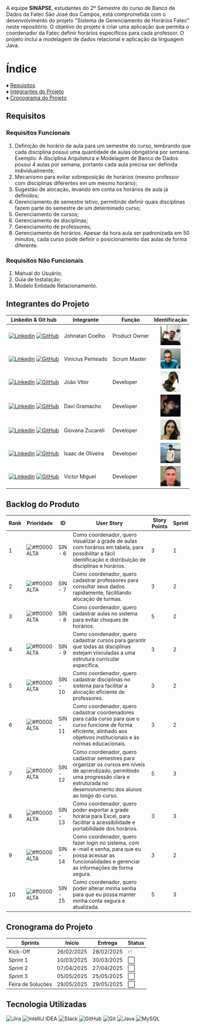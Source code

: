 <!DOCTYPE html>
<html lang="en">
<head>
    <meta charset="UTF-8">
    <meta name="viewport" content="width=device-width, initial-scale=1.0">
</head>
<body>
A equipe <strong>SINAPSE</strong>, estudantes do 2º Semestre do curso de Banco de Dados da Fatec São José dos Campos, está comprometida com o desenvolvimento do projeto "Sistema de Gerenciamento de Horários Fatec" neste repositório. O objetivo do projeto é criar uma aplicação que permita o coordenador da Fatec definir horários específicos para cada professor. O projeto inclui a modelagem de dados relacional e aplicação da linguagem Java.</br>

# Índice
♦ [Requisitos](#requisitos)</br>
♦ [Integrantes do Projeto](#integrantes-do-projeto)</br>
♦ [Cronograma do Projeto](#cronograma-do-projeto)</br>

## Requisitos

### Requisitos Funcionais
<ol>
<li>Definição de horário de aula para um semestre do curso, lembrando que cada disciplina possui uma quantidade de aulas obrigatória por semana. Exemplo: A disciplina Arquitetura e Modelagem de Banco de Dados possui 4 aulas por semana, portanto cada aula precisa ser definida individualmente;</li>
<li>Mecanismo para evitar sobreposição de horários (mesmo professor com disciplinas diferentes em um mesmo horário);</li>
<li>Sugestão de alocação, levando em conta os horários de aula já definidos;</li>
<li>Gerenciamento de semestre letivo, permitindo definir quais disciplinas fazem parte do semestre de um determinado curso;</li>
<li>Gerenciamento de cursos;</li>
<li>Gerenciamento de disciplinas;</li>
<li>Gerenciamento de professores;</li>
<li>Gerenciamento de horários. Apesar da hora aula ser padronizada em 50 minutos, cada curso pode definir o posicionamento das aulas de forma diferente.</li>
</ol>

### Requisitos Não Funcionais
<ol>
<li>Manual do Usuário;</li>
<li>Guia de Instalação;</li>
<li>Modelo Entidade Relacionamento.</li>
</ol>


## Integrantes do Projeto 
| <center>Linkedin & Git hub</center> | Integrante | Função | Identificação |
|------------------------------------ |------------|--------|---------------|
|<a href="https://www.linkedin.com/in/johnatan-coelho-de-jesus-souza-30bbb62a5/"><img src="https://img.shields.io/badge/LinkedIn-0077B5?style=for-the-badge&logo=linkedin&logoColor=white" alt="Linkedin" ></a> <a href="https://github.com/JohnatanCoelho"><img src="https://img.shields.io/badge/GitHub-100000?style=for-the-badge&logo=github&logoColor=white" alt="GitHub"></a>| Johnatan Coelho | Product Owner | <a href=""><center><img src="assets/Dev Team Profile/Johnatan.jpeg" height="55" width="55"></a></center> |
|<a href="http://www.linkedin.com/in/viniciuspenteadop"><img src="https://img.shields.io/badge/LinkedIn-0077B5?style=for-the-badge&logo=linkedin&logoColor=white" alt="Linkedin"></a> <a href="https://github.com/vp-p"><img src="https://img.shields.io/badge/GitHub-100000?style=for-the-badge&logo=github&logoColor=white" alt="GitHub"></a>| Vinicius Penteado | Scrum Master | <a href=""><center><img src="assets/Dev Team Profile/Vinicius.jpeg" height="55" width="55"></a></center> |
|<a href="https://www.linkedin.com/in/haoyunvj/"><img src="https://img.shields.io/badge/LinkedIn-0077B5?style=for-the-badge&logo=linkedin&logoColor=white" alt="Linkedin"></a> <a href="https://github.com/haoyunvj"><img src="https://img.shields.io/badge/GitHub-100000?style=for-the-badge&logo=github&logoColor=white" alt="GitHub"></a> | João Vitor | Developer | <center><img src="assets/Dev Team Profile/Joao.jpeg" height="55" width="55"></a></center> |
|<a href="https://www.linkedin.com/in/davi-gramacho-702a48326/"><img src="https://img.shields.io/badge/LinkedIn-0077B5?style=for-the-badge&logo=linkedin&logoColor=white" alt="Linkedin"></a> <a href="https://github.com/DaviGramacho"><img src="https://img.shields.io/badge/GitHub-100000?style=for-the-badge&logo=github&logoColor=white" alt="GitHub"></a> | Davi Gramacho | Developer | <center><img src="assets/Dev Team Profile/Davi.jpeg" height="60" width="55"></a></center> |
|<a href="https://www.linkedin.com/in/giovana-zucareli-1aa205202/"><img src="https://img.shields.io/badge/LinkedIn-0077B5?style=for-the-badge&logo=linkedin&logoColor=white" alt="Linkedin"></a> <a href="https://github.com/GiovanaZucareli"><img src="https://img.shields.io/badge/GitHub-100000?style=for-the-badge&logo=github&logoColor=white" alt="GitHub"></a> | Giovana Zucareli | Developer | <center><img src="assets/Dev Team Profile/Giovana.jpg" height="55" width="55"></a></center> |
|<a href="https://www.linkedin.com/in/isaac-de-oliveira-841057255/"><img src="https://img.shields.io/badge/LinkedIn-0077B5?style=for-the-badge&logo=linkedin&logoColor=white" alt="Linkedin"></a> <a href="https://github.com/IsaacOliveiraSouza"><img src="https://img.shields.io/badge/GitHub-100000?style=for-the-badge&logo=github&logoColor=white" alt="GitHub"></a> | Isaac de Oliveira | Developer | <center><img src="assets/Dev Team Profile/Isaac.png" height="55" width="55"></a></center> |
|<a href="https://www.linkedin.com/in/victor-rodrigues-00a247178/"><img src="https://img.shields.io/badge/LinkedIn-0077B5?style=for-the-badge&logo=linkedin&logoColor=white" alt="Linkedin"></a> <a href="https://github.com/Victorvmor"><img src="https://img.shields.io/badge/GitHub-100000?style=for-the-badge&logo=github&logoColor=white" alt="GitHub"></a> | Victor Miguel | Developer | <center><img src="assets/Dev Team Profile/Victor.jpg" height="55" width="55"></a></center> |

## Backlog do Produto

| Rank | Prioridade | ID       | User Story                                                                                           | Story Points | Sprint |
|------|------------|----------|-------------------------------------------------------------------------------------------------------|--------------|--------|
| 1    | ![#ff0000](https://via.placeholder.com/15/ff0000/000000?text=+) ALTA | SIN - 6  | Como coordenador, quero visualizar a grade de aulas com horários em tabela, para possibilitar a fácil identificação e distribuição de disciplinas e horários. | 3            | 1      |
| 2    | ![#ff0000](https://via.placeholder.com/15/ff0000/000000?text=+) ALTA | SIN - 7  | Como coordenador, quero cadastrar professores para consultar seus dados rapidamente, facilitando alocação de turmas. | 3            | 2      |
| 3    | ![#ff0000](https://via.placeholder.com/15/ff0000/000000?text=+) ALTA | SIN - 8  | Como coordenador, quero cadastrar aulas no sistema para evitar choques de horários.                   | 5           | 2      |
| 4    | ![#ff0000](https://via.placeholder.com/15/ff0000/000000?text=+) ALTA | SIN - 9  | Como coordenador, quero cadastrar cursos para garantir que todas as disciplinas estejam vinculadas a uma estrutura curricular específica. | 3            | 2      |
| 5    | ![#ff0000](https://via.placeholder.com/15/ff0000/000000?text=+) ALTA | SIN - 10 | Como coordenador, quero cadastrar disciplinas no sistema para facilitar a alocação eficiente de professores. | 3            | 2      |
| 6    | ![#ff0000](https://via.placeholder.com/15/ff0000/000000?text=+) ALTA | SIN - 11 | Como coordenador, quero cadastrar coordenadores para cada curso para que o curso funcione de forma eficiente, alinhado aos objetivos institucionais e às normas educacionais. | 3            | 2      |
| 7    | ![#ff0000](https://via.placeholder.com/15/ff0000/000000?text=+) ALTA | SIN - 12 | Como coordenador, quero cadastrar semestres para organizar os cursos em níveis de aprendizado, permitindo uma progressão clara e estruturada no desenvolvimento dos alunos ao longo do curso. | 5            | 3      |
| 8    | ![#ff0000](https://via.placeholder.com/15/ff0000/000000?text=+) ALTA | SIN - 13 | Como coordenador, quero poder exportar a grade horária para Excel, para facilitar a acessibilidade e portabilidade dos horários. | 3            | 3      |
| 9    | ![#ff0000](https://via.placeholder.com/15/ff0000/000000?text=+) ALTA | SIN - 14 | Como coordenador, quero fazer login no sistema, com e-mail e senha, para que eu possa acessar as funcionalidades e gerenciar as informações de forma segura. | 3            | 2     |
| 10   | ![#ff0000](https://via.placeholder.com/15/ff0000/000000?text=+) ALTA | SIN - 15 | Como coordenador, quero poder alterar minha senha para que eu possa manter minha conta segura e atualizada. | 5            | 3      |


## Cronograma do Projeto 
| Sprints  |   Início   | Entrega    | Status  |
| -------- | ---------- | ---------- | ------- |
| Kick-Off | 26/02/2025 | 28/02/2025 |   ✅   |
| Sprint 1 | 10/03/2025 | 30/03/2025 |   ⬜   |
| Sprint 2 | 07/04/2025 | 27/04/2025 |   ⬜   |
| Sprint 3 | 05/05/2025 | 25/05/2025 |   ⬜   |
| Feira de Soluções| 29/05/2025 | 29/05/2025 | ⬜ |

## Tecnologia Utilizadas
![Jira](https://img.shields.io/badge/jira-%230A0FFF.svg?style=for-the-badge&logo=jira&logoColor=white) 
![IntelliJ IDEA](https://img.shields.io/badge/IntelliJIDEA-000000.svg?style=for-the-badge&logo=intellij-idea&logoColor=white)
![Slack](https://img.shields.io/badge/Slack-4A154B?style=for-the-badge&logo=slack&logoColor=white)
![GitHub](https://img.shields.io/badge/github-%23121011.svg?style=for-the-badge&logo=github&logoColor=white)
![Git](https://img.shields.io/badge/git-%23F05033.svg?style=for-the-badge&logo=git&logoColor=white)
![Java](https://img.shields.io/badge/java-%23ED8B00.svg?style=for-the-badge&logo=openjdk&logoColor=white)
![MySQL](https://img.shields.io/badge/mysql-4479A1.svg?style=for-the-badge&logo=mysql&logoColor=white)
</body>
</html>
